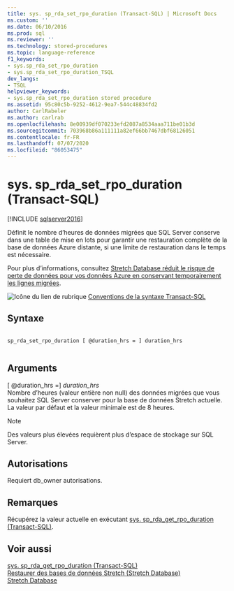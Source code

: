 ```yaml
---
title: sys. sp_rda_set_rpo_duration (Transact-SQL) | Microsoft Docs
ms.custom: ''
ms.date: 06/10/2016
ms.prod: sql
ms.reviewer: ''
ms.technology: stored-procedures
ms.topic: language-reference
f1_keywords:
- sys.sp_rda_set_rpo_duration
- sys.sp_rda_set_rpo_duration_TSQL
dev_langs:
- TSQL
helpviewer_keywords:
- sys.sp_rda_set_rpo_duration stored procedure
ms.assetid: 95c80c5b-9252-4612-9ea7-544c48834fd2
author: CarlRabeler
ms.author: carlrab
ms.openlocfilehash: 8e00939df070233efd2087a8534aaa711be01b3d
ms.sourcegitcommit: 703968b86a111111a82ef66bb7467dbf68126051
ms.contentlocale: fr-FR
ms.lasthandoff: 07/07/2020
ms.locfileid: "86053475"
---
```

# <a name="syssp_rda_set_rpo_duration-transact-sql"></a>sys. sp_rda_set_rpo_duration (Transact-SQL)
[!INCLUDE [sqlserver2016](../../includes/applies-to-version/sqlserver2016.md)]

  Définit le nombre d’heures de données migrées que SQL Server conserve dans une table de mise en lots pour garantir une restauration complète de la base de données Azure distante, si une limite de restauration dans le temps est nécessaire.    
    
 Pour plus d’informations, consultez [Stretch Database réduit le risque de perte de données pour vos données Azure en conservant temporairement les lignes migrées](../../sql-server/stretch-database/backup-stretch-enabled-databases-stretch-database.md#stretchRPO).  
   
 ![Icône du lien de rubrique](../../database-engine/configure-windows/media/topic-link.gif "Icône du lien de rubrique") [Conventions de la syntaxe Transact-SQL](../../t-sql/language-elements/transact-sql-syntax-conventions-transact-sql.md)    
     
## <a name="syntax"></a>Syntaxe    
    
```    
    
sp_rda_set_rpo_duration [ @duration_hrs = ] duration_hrs    
    
```    
    
## <a name="arguments"></a>Arguments    
 [ @duration_hrs =] *duration_hrs*    
 Nombre d’heures (valeur entière non null) des données migrées que vous souhaitez SQL Server conserver pour la base de données Stretch actuelle. La valeur par défaut et la valeur minimale est de 8 heures.    
 
 > [!NOTE]
 > Des valeurs plus élevées requièrent plus d’espace de stockage sur SQL Server.
    
## <a name="permissions"></a>Autorisations    
 Requiert db_owner autorisations.    
    
## <a name="remarks"></a>Remarques    
 Récupérez la valeur actuelle en exécutant [sys. sp_rda_get_rpo_duration &#40;Transact-SQL&#41;](../../relational-databases/system-stored-procedures/sys-sp-rda-get-rpo-duration-transact-sql.md).    
    
## <a name="see-also"></a>Voir aussi    
 [sys. sp_rda_get_rpo_duration &#40;Transact-SQL&#41;](../../relational-databases/system-stored-procedures/sys-sp-rda-get-rpo-duration-transact-sql.md)     
 [Restaurer des bases de données Stretch (Stretch Database)](../../sql-server/stretch-database/restore-stretch-enabled-databases-stretch-database.md)     
 [Stretch Database](../../sql-server/stretch-database/stretch-database.md)    
    
  
